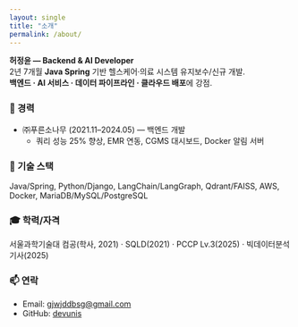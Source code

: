 ```yaml
---
layout: single
title: "소개"
permalink: /about/
---
```


**허정윤 — Backend & AI Developer**  
2년 7개월 **Java Spring** 기반 헬스케어·의료 시스템 유지보수/신규 개발.  
**백엔드 · AI 서비스 · 데이터 파이프라인 · 클라우드 배포**에 강점.

### 🏢 경력
- ㈜푸른소나무 (2021.11–2024.05) — 백엔드 개발  
  - 쿼리 성능 25% 향상, EMR 연동, CGMS 대시보드, Docker 알림 서버

### 🧠 기술 스택
Java/Spring, Python/Django, LangChain/LangGraph, Qdrant/FAISS, AWS, Docker, MariaDB/MySQL/PostgreSQL

### 🎓 학력/자격
서울과학기술대 컴공(학사, 2021) · SQLD(2021) · PCCP Lv.3(2025) · 빅데이터분석기사(2025)

### 📫 연락
- Email: <a href="mailto:gjwjddbsg@gmail.com">gjwjddbsg@gmail.com</a>  
- GitHub: <a href="https://github.com/devunis">devunis</a>

